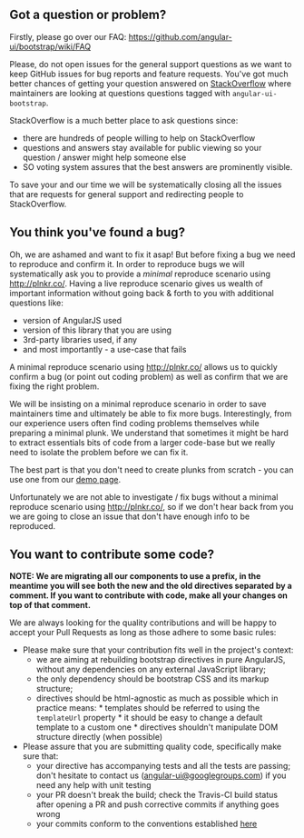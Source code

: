 ## Got a question or problem?

Firstly, please go over our FAQ: https://github.com/angular-ui/bootstrap/wiki/FAQ

Please, do not open issues for the general support questions as we want to keep GitHub issues for bug reports and feature requests. You've got much better chances of getting your question answered on [StackOverflow](http://stackoverflow.com/questions/tagged/angular-ui-bootstrap) where maintainers are looking at questions questions tagged with `angular-ui-bootstrap`.

StackOverflow is a much better place to ask questions since:
* there are hundreds of people willing to help on StackOverflow
* questions and answers stay available for public viewing so your question / answer might help someone else
* SO voting system assures that the best answers are prominently visible.

To save your and our time we will be systematically closing all the issues that are requests for general support and redirecting people to StackOverflow.

## You think you've found a bug?

Oh, we are ashamed and want to fix it asap! But before fixing a bug we need to reproduce and confirm it. In order to reproduce bugs we will systematically ask you to provide a _minimal_ reproduce scenario using http://plnkr.co/. Having a live reproduce scenario gives us wealth of important information without going back & forth to you with additional questions like:
* version of AngularJS used
* version of this library that you are using
* 3rd-party libraries used, if any
* and most importantly - a use-case that fails

A minimal reproduce scenario using http://plnkr.co/ allows us to quickly confirm a bug (or point out coding problem) as well as confirm that we are fixing the right problem.

We will be insisting on a minimal reproduce scenario in order to save maintainers time and ultimately be able to fix more bugs. Interestingly, from our experience users often find coding problems themselves while preparing a minimal plunk. We understand that sometimes it might be hard to extract essentials bits of code from a larger code-base but we really need to isolate the problem before we can fix it.

The best part is that you don't need to create plunks from scratch - you can use one from our [demo page](http://angular-ui.github.io/bootstrap/).

Unfortunately we are not able to investigate / fix bugs without a minimal reproduce scenario using http://plnkr.co/, so if we don't hear back from you we are going to close an issue that don't have enough info to be reproduced.


## You want to contribute some code?

**NOTE: We are migrating all our components to use a prefix, in the meantime you will see both the new and the old directives separated by a comment. If you want to contribute with code, make all your changes on top of that comment.** 

We are always looking for the quality contributions and will be happy to accept your Pull Requests as long as those adhere to some basic rules:

* Please make sure that your contribution fits well in the project's context:
  * we are aiming at rebuilding bootstrap directives in pure AngularJS, without any dependencies on any external JavaScript library;
  * the only dependency should be bootstrap CSS and its markup structure;
  * directives should be html-agnostic as much as possible which in practice means:
        * templates should be referred to using the `templateUrl` property
        * it should be easy to change a default template to a custom one
        * directives shouldn't manipulate DOM structure directly (when possible)
* Please assure that you are submitting quality code, specifically make sure that:
  * your directive has accompanying tests and all the tests are passing; don't hesitate to contact us (angular-ui@googlegroups.com) if you need any help with unit testing
  * your PR doesn't break the build; check the Travis-CI build status after opening a PR and push corrective commits if anything goes wrong
  * your commits conform to the conventions established [here](https://github.com/ajoslin/conventional-changelog/blob/master/conventions/angular.md)

